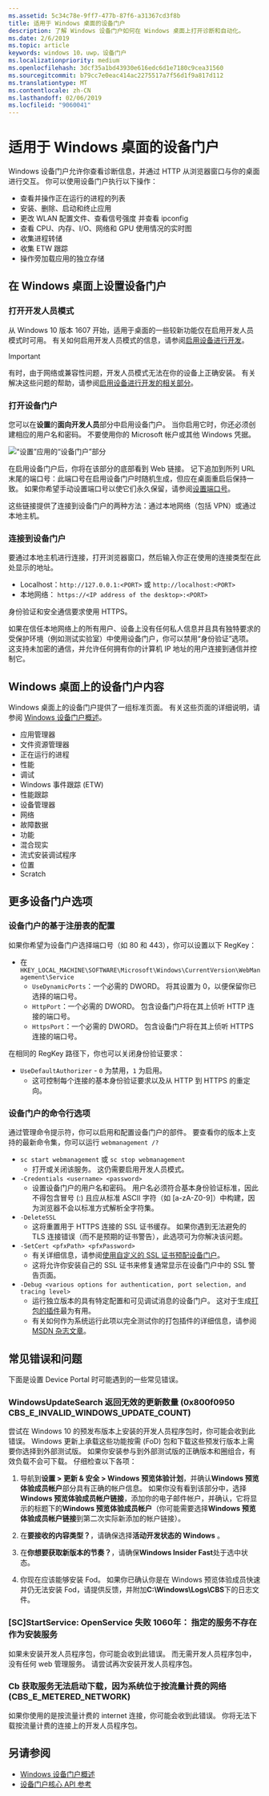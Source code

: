 ```yaml
---
ms.assetid: 5c34c78e-9ff7-477b-87f6-a31367cd3f8b
title: 适用于 Windows 桌面的设备门户
description: 了解 Windows 设备门户如何在 Windows 桌面上打开诊断和自动化。
ms.date: 2/6/2019
ms.topic: article
keywords: windows 10，uwp，设备门户
ms.localizationpriority: medium
ms.openlocfilehash: 3dcf35a1bd43930e616edc6d1e7180c9cea31560
ms.sourcegitcommit: b79cc7e0eac414ac2275517a7f56d1f9a817d112
ms.translationtype: MT
ms.contentlocale: zh-CN
ms.lasthandoff: 02/06/2019
ms.locfileid: "9060041"
---
```

# <a name="device-portal-for-windows-desktop"></a>适用于 Windows 桌面的设备门户

Windows 设备门户允许你查看诊断信息，并通过 HTTP 从浏览器窗口与你的桌面进行交互。 你可以使用设备门户执行以下操作：
- 查看并操作正在运行的进程的列表
- 安装、删除、启动和终止应用
- 更改 WLAN 配置文件、查看信号强度 并查看 ipconfig
- 查看 CPU、内存、I/O、网络和 GPU 使用情况的实时图
- 收集进程转储
- 收集 ETW 跟踪 
- 操作旁加载应用的独立存储

## <a name="set-up-device-portal-on-windows-desktop"></a>在 Windows 桌面上设置设备门户

### <a name="turn-on-developer-mode"></a>打开开发人员模式

从 Windows 10 版本 1607 开始，适用于桌面的一些较新功能仅在启用开发人员模式时可用。 有关如何启用开发人员模式的信息，请参阅[启用设备进行开发](../get-started/enable-your-device-for-development.md)。

> [!IMPORTANT]
> 有时，由于网络或兼容性问题，开发人员模式无法在你的设备上正确安装。 有关解决这些问题的帮助，请参阅[启用设备进行开发的相关部分](https://docs.microsoft.com/windows/uwp/get-started/enable-your-device-for-development#failure-to-install-developer-mode-package)。

### <a name="turn-on-device-portal"></a>打开设备门户

您可以在**设置**的**面向开发人员**部分中启用设备门户。 当你启用它时，你还必须创建相应的用户名和密码。 不要使用你的 Microsoft 帐户或其他 Windows 凭据。 

![“设置”应用的“设备门户”部分](images/device-portal/device-portal-desk-settings.png) 

在启用设备门户后，你将在该部分的底部看到 Web 链接。 记下追加到所列 URL 末尾的端口号：此端口号在启用设备门户时随机生成，但应在桌面重启后保持一致。 如果你希望手动设置端口号以使它们永久保留，请参阅[设置端口号](device-portal-desktop.md#setting-port-numbers)。

这些链接提供了连接到设备门户的两种方法：通过本地网络（包括 VPN）或通过本地主机。

### <a name="connect-to-device-portal"></a>连接到设备门户

要通过本地主机进行连接，打开浏览器窗口，然后输入你正在使用的连接类型在此处显示的地址。

* Localhost：`http://127.0.0.1:<PORT>` 或 `http://localhost:<PORT>`
* 本地网络： `https://<IP address of the desktop>:<PORT>`

身份验证和安全通信要求使用 HTTPS。

如果在信任本地网络上的所有用户、设备上没有任何私人信息并且具有独特要求的受保护环境（例如测试实验室）中使用设备门户，你可以禁用“身份验证”选项。 这支持未加密的通信，并允许任何拥有你的计算机 IP 地址的用户连接到通信并控制它。

## <a name="device-portal-content-on-windows-desktop"></a>Windows 桌面上的设备门户内容

Windows 桌面上的设备门户提供了一组标准页面。 有关这些页面的详细说明，请参阅 [Windows 设备门户概述](device-portal.md)。

- 应用管理器
- 文件资源管理器
- 正在运行的进程
- 性能
- 调试
- Windows 事件跟踪 (ETW)
- 性能跟踪
- 设备管理器
- 网络
- 故障数据
- 功能
- 混合现实
- 流式安装调试程序
- 位置
- Scratch

## <a name="more-device-portal-options"></a>更多设备门户选项

### <a name="registry-based-configuration-for-device-portal"></a>设备门户的基于注册表的配置

如果你希望为设备门户选择端口号（如 80 和 443），你可以设置以下 RegKey：

- 在 `HKEY_LOCAL_MACHINE\SOFTWARE\Microsoft\Windows\CurrentVersion\WebManagement\Service`
    - `UseDynamicPorts`：一个必需的 DWORD。 将其设置为 0，以便保留你已选择的端口号。
    - `HttpPort`：一个必需的 DWORD。 包含设备门户将在其上侦听 HTTP 连接的端口号。    
    - `HttpsPort`：一个必需的 DWORD。 包含设备门户将在其上侦听 HTTPS 连接的端口号。
    
在相同的 RegKey 路径下，你也可以关闭身份验证要求：
- `UseDefaultAuthorizer` - `0` 为禁用，`1` 为启用。  
    - 这可控制每个连接的基本身份验证要求以及从 HTTP 到 HTTPS 的重定向。  
    
### <a name="command-line-options-for-device-portal"></a>设备门户的命令行选项
通过管理命令提示符，你可以启用和配置设备门户的部件。 要查看你的版本上支持的最新命令集，你可以运行 `webmanagement /?`

- `sc start webmanagement` 或 `sc stop webmanagement` 
    - 打开或关闭该服务。 这仍需要启用开发人员模式。 
- `-Credentials <username> <password>` 
    - 设置设备门户的用户名和密码。 用户名必须符合基本身份验证标准，因此不得包含冒号 (:) 且应从标准 ASCII 字符（如 [a-zA-Z0-9]）中构建，因为浏览器不会以标准方式解析全字符集。  
- `-DeleteSSL` 
    - 这将重置用于 HTTPS 连接的 SSL 证书缓存。 如果你遇到无法避免的 TLS 连接错误（而不是预期的证书警告），此选项可为你解决该问题。 
- `-SetCert <pfxPath> <pfxPassword>`
    - 有关详细信息，请参阅[使用自定义的 SSL 证书预配设备门户](https://docs.microsoft.com/windows/uwp/debug-test-perf/device-portal-ssl)。  
    - 这将允许你安装自己的 SSL 证书来修复通常显示在设备门户中的 SSL 警告页面。 
- `-Debug <various options for authentication, port selection, and tracing level>`
    - 运行独立版本的具有特定配置和可见调试消息的设备门户。 这对于生成[打包的插件](https://docs.microsoft.com/windows/uwp/debug-test-perf/device-portal-plugin)最为有用。 
    - 有关如何作为系统运行此项以完全测试你的打包插件的详细信息，请参阅 [MSDN 杂志文章](https://msdn.microsoft.com/en-us/magazine/mt826332.aspx)。

## <a name="common-errors-and-issues"></a>常见错误和问题

下面是设置 Device Portal 时可能遇到的一些常见错误。

### <a name="windowsupdatesearch-returns-invalid-number-of-updates-0x800f0950-cbseinvalidwindowsupdatecount"></a>WindowsUpdateSearch 返回无效的更新数量 (0x800f0950 CBS_E_INVALID_WINDOWS_UPDATE_COUNT)

尝试在 Windows 10 的预发布版本上安装的开发人员程序包时，你可能会收到此错误。 Windows 更新上承载这些功能按需 (FoD) 包和下载这些预发行版本上需要你选择到外部测试版。 如果你安装参与到外部测试版的正确版本和圈组合，有效负载不会可下载。 仔细检查以下各项：

1. 导航到**设置 > 更新 & 安全 > Windows 预览体验计划**，并确认**Windows 预览体验成员帐户**部分具有正确的帐户信息。 如果你没有看到该部分中，选择**Windows 预览体验成员帐户链接**，添加你的电子邮件帐户，并确认，它将显示的标题下的**Windows 预览体验成员帐户**（你可能需要选择**Windows 预览体验成员帐户链接**到第二次实际新添加的帐户链接）。
 
2. 在**要接收的内容类型？**，请确保选择**活动开发状态的 Windows** 。
 
3. 在**你想要获取新版本的节奏？**，请确保**Windows Insider Fast**处于选中状态。
 
4. 你现在应该能够安装 Fod。 如果你已确认你是在 Windows 预览体验成员快速并仍无法安装 Fod，请提供反馈，并附加**C:\Windows\Logs\CBS**下的日志文件。

### <a name="sc-startservice-openservice-failed-1060-the-specified-service-does-not-exist-as-an-installed-service"></a>[SC]StartService: OpenService 失败 1060年： 指定的服务不存在作为安装服务

如果未安装开发人员程序包，你可能会收到此错误。 而无需开发人员程序包中，没有任何 web 管理服务。 请尝试再次安装开发人员程序包。

### <a name="cbs-cannot-start-download-because-the-system-is-on-metered-network-cbsemeterednetwork"></a>Cb 获取服务无法启动下载，因为系统位于按流量计费的网络 (CBS_E_METERED_NETWORK)

如果你使用的是按流量计费的 internet 连接，你可能会收到此错误。 你将无法下载按流量计费的连接上的开发人员程序包。

## <a name="see-also"></a>另请参阅

* [Windows 设备门户概述](device-portal.md)
* [设备门户核心 API 参考](https://docs.microsoft.com/windows/uwp/debug-test-perf/device-portal-api-core)
